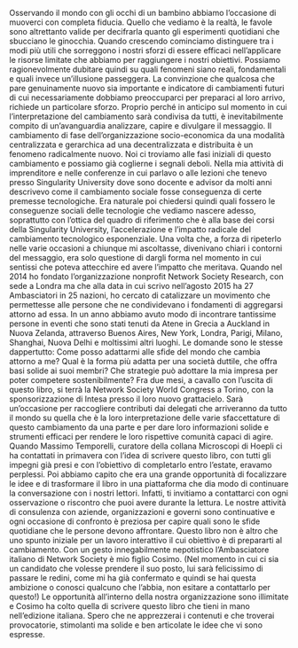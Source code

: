 Osservando il mondo con gli occhi di un bambino abbiamo l’occasione di muoverci con completa fiducia. Quello che vediamo è la realtà, le favole sono altrettanto valide per decifrarla quanto gli esperimenti quotidiani che sbucciano le ginocchia. Quando crescendo cominciamo distinguere tra i modi più utili che sorreggono i nostri sforzi di essere efficaci nell’applicare le risorse limitate che abbiamo per raggiungere i nostri obiettivi. Possiamo ragionevolmente dubitare quindi su quali fenomeni siano reali, fondamentali e quali invece un’illusione passeggera. 
La convinzione che qualcosa che pare genuinamente nuovo sia importante e indicatore di cambiamenti futuri di cui necessariamente dobbiamo preoccuparci per preparaci al loro arrivo, richiede un particolare sforzo. Proprio perché in anticipo sul momento in cui l’interpretazione del cambiamento sarà condivisa da tutti, è inevitabilmente compito di un’avanguardia analizzare, capire e divulgare il messaggio. Il cambiamento di fase dell’organizzazione socio-economica da una modalità centralizzata e gerarchica ad una decentralizzata e distribuita è un fenomeno radicalmente nuovo. Noi ci troviamo alle fasi iniziali di questo cambiamento e possiamo già coglierne i segnali deboli.
Nella mia attività di imprenditore e nelle conferenze in cui parlavo o alle lezioni che tenevo presso Singularity University dove sono docente e advisor da molti anni descrivevo come il cambiamento sociale fosse conseguenza di certe premesse tecnologiche. Era naturale poi chiedersi quindi quali fossero le conseguenze sociali delle tecnologie che vediamo nascere adesso, soprattutto con l’ottica del quadro di riferimento che è alla base dei corsi della Singularity University, l’accelerazione e l’impatto radicale del cambiamento tecnologico esponenziale. Una volta che, a forza di ripeterlo nelle varie occasioni a chiunque mi ascoltasse, divenivano chiari i contorni del messaggio, era solo questione di dargli forma nel momento in cui sentissi che poteva attecchire ed avere l’impatto che meritava.
Quando nel 2014 ho fondato l’organizzazione nonprofit Network Society Research, con sede a Londra ma che alla data in cui scrivo nell’agosto 2015 ha 27 Ambasciatori in 25 nazioni, ho cercato di catalizzare un movimento che permettesse alle persone che ne condividevano i fondamenti di aggregarsi attorno ad essa. In un anno abbiamo avuto modo di incontrare tantissime persone in eventi che sono stati tenuti da Atene in Grecia a Auckland in Nuova Zelanda, attraverso Buenos Aires, New York, Londra, Parigi, Milano, Shanghai, Nuova Delhi e moltissimi altri luoghi. Le domande sono le stesse dappertutto: Come posso adattarmi alle sfide del mondo che cambia attorno a me? Qual è la forma più adatta per una società duttile, che offra basi solide ai suoi membri? Che strategie può adottare la mia impresa per poter competere sostenibilmente? 
Fra due mesi, a cavallo con l’uscita di questo libro, si terrà la Network Society World Congress a Torino, con la sponsorizzazione di Intesa presso il loro nuovo grattacielo. Sarà un’occasione per raccogliere contributi dai delegati che arriveranno da tutto il mondo su quella che è la loro interpretazione delle varie sfaccettature di questo cambiamento da una parte e per dare loro informazioni solide e strumenti efficaci per rendere le loro rispettive comunità capaci di agire. 
Quando Massimo Temporelli, curatore della collana Microscopi di Hoepli ci ha contattati in primavera con l’idea di scrivere questo libro, con tutti gli impegni già presi e con l’obiettivo di completarlo entro l’estate, eravamo perplessi. Poi abbiamo capito che era una grande opportunità di focalizzare le idee e di trasformare il libro in una piattaforma che dia modo di continuare la conversazione con i nostri lettori. Infatti, ti invitiamo a contattarci con ogni osservazione o riscontro che puoi avere durante la lettura. Le nostre attività di consulenza con aziende, organizzazioni e governi sono continuative e ogni occasione di confronto è preziosa per capire quali sono le sfide quotidiane che le persone devono affrontare. Questo libro non è altro che uno spunto iniziale per un lavoro interattivo il cui obiettivo è di prepararti al cambiamento.
Con un gesto innegabilmente nepotistico l’Ambasciatore italiano di Network Society è mio figlio Cosimo. (Nel momento in cui ci sia un candidato che volesse prendere il suo posto, lui sarà felicissimo di passare le redini, come mi ha già confermato e quindi se hai questa ambizione o conosci qualcuno che l’abbia, non esitare a contattarlo per questo!) Le opportunità all’interno della nostra organizzazione sono illimitate e Cosimo ha colto quella di scrivere questo libro che tieni in mano nell’edizione italiana. Spero che ne apprezzerai i contenuti e che troverai provocatorie, stimolanti ma solide e ben articolate le idee che vi sono espresse.